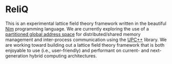 # ReliQ

This is an experimental lattice field theory framework written in the beautiful [Nim](https://nim-lang.org/) programming language. We are currently exploring the use of a [partitioned global address space](https://en.wikipedia.org/wiki/Partitioned_global_address_space) for distributed/shared memory management and inter-process communication using the [UPC++](https://upcxx.lbl.gov/docs/html/guide.html) library. We are working toward building out a lattice field theory framework that is both enjoyable to use (i.e., user-friendly) and performant on current- and next-generation hybrid computing architectures. 
